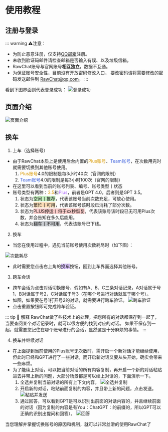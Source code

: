 # 使用教程

## 注册与登录

::: warning ⚠️注意：
- 为防止恶意注册，仅支持[QQ邮箱](https://mail.qq.com)注册。
- 未收到验证码邮件请检查邮箱是否输入有误、以及垃圾信箱。
- RawChat账号与官网账号**相互独立**，数据不互通。
- 为保证账号安全性，目前没有开放密码修改入口，
要改密码请将需要修改的密码发送邮件到 RawChat@qq.com。
:::

看到下图界面则代表登录成功：
![登录成功](https://cdn.jerryz.com.cn/gh/YangguangZhou/RawChat-Docs@main/docs/public/2.png)


## 页面介绍

![页面介绍](https://cdn.jerryz.com.cn/gh/YangguangZhou/RawChat-Docs@main/docs/public/3.png)


## 换车
1. 上车（选择账号）
- 由于RawChat本质上是使用后台内置的<span style="color: #da9c06;">Plus账号</span>、<span style="color: #355adb;">Team账号</span>，在次数用完时就需要切换到其他账号使用。
    1. <span style="color: #da9c06;">Plus账号</span>4.0的限制是每3小时40次（官网的限制）
    2. <span style="color: #355adb;">Team账号</span>4.0的限制是每3小时100次（官网的限制）
- 在这里可以看到当前的账号列表、编号、账号类型丨状态
- 账号类型有两种：<span style="color: #da9c06;">3.5</span>和<span style="color: #ae69ff;">Plus</span>，前者是GPT 4.0，后者则是GPT 3.5。
    1. 状态为<span style="background-color: rgba(183, 237, 177, 0.8);">空闲丨推荐</span>，代表该账号当前次数充足，可放心使用。
    2. 状态为<span style="background-color: rgba(254, 212, 164, 0.8);">繁忙丨可用</span>，代表该账号该时段已消耗了部分次数。
    3. 状态为<span style="background-color: rgba(251, 191, 188, 0.8);">PLUS停运丨将于xx秒恢复</span>，代表该账号该时段已无可用Plus次数，并会告知在多久后能用。
    4. 状态为<span style="background-color: rgba(187, 191, 196, 0.8);">翻车丨不可用</span>，代表该账号已下线。

2. 换车
- 当您在使用过程中，遇见当前账号使用次数耗尽时（如下图）：

![次数耗尽](https://cdn.jerryz.com.cn/gh/YangguangZhou/RawChat-Docs@main/docs/public/4.png)

- 此时需要您点击右上角的<span style="background-color: rgba(205, 178, 250, 0.8);">换车</span>按钮，回到上车界面选择其他账号。

3. 跨车会话
- 跨车会话为点击对话切换账号，假如有A、B、C三条对话记录，A对话属于号1，B对话属于号2，C对话属于号3（在哪个号进行对话就属于哪个号）。
- 如图，如果要在号1打开号2的对话，就需要进行跨车验证。
![跨车验证](https://cdn.jerryz.com.cn/gh/YangguangZhou/RawChat-Docs@main/docs/public/5.png)
- 点击重置按钮即可完成跨车验证。

::: tip 📌 解释
RawChat做了些技术上的处理，把您所有的对话都保存到一起了，当要查阅某个对话记录时，就可以很方便的找到对应的对话。
如果不保存到一起，就需要您记住在哪个账号进行的会话，显然这是十分麻烦的事情。
:::

4. 换车并继续对话
- 在上面提到当前使用的Plus账号无次数时，需开启一个新对话才能继续使用，但此时已经和GPT进行了一些对话，而开启新对话又要从头开始，确实会带来一些麻烦。
- 为了能续上对话，可以把当前对话的所有内容复制，再开启一个新的对话粘贴进去并带上新的问题，大部分场景都是可以续上对话的，下面演示一下。
    1. 全选并复制当前对话的所有上下文内容。
    ![全选并复制](https://cdn.jerryz.com.cn/gh/YangguangZhou/RawChat-Docs@main/docs/public/6.png)
    2. 开启新的对话，粘贴前面复制的内容，并且带上新的问题，点击发送。
    ![粘贴并发送](https://cdn.jerryz.com.cn/gh/YangguangZhou/RawChat-Docs@main/docs/public/7.png)
    3. 通过回答，可以看到GPT是可以识别出前面的对话内容的，并且继续前面的对话（因为复制的内容是有You：ChatGPT：的前缀的，所以GPT可以正确的识别出提问和回答）。
    ![回答](https://cdn.jerryz.com.cn/gh/YangguangZhou/RawChat-Docs@main/docs/public/8.png)


当您理解并掌握切换账号的原因和机制，就可以非常丝滑的使用RawChat了